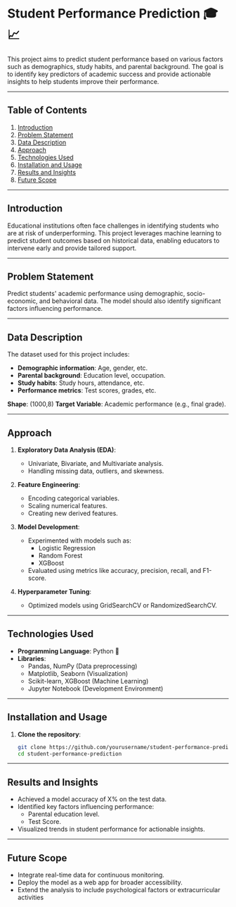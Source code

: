# Student Performance Prediction 🎓📈

This project aims to predict student performance based on various factors such as demographics, study habits, and parental background. The goal is to identify key predictors of academic success and provide actionable insights to help students improve their performance.

---

## Table of Contents
1. [Introduction](#introduction)
2. [Problem Statement](#problem-statement)
3. [Data Description](#data-description)
4. [Approach](#approach)
5. [Technologies Used](#technologies-used)
6. [Installation and Usage](#installation-and-usage)
7. [Results and Insights](#results-and-insights)
8. [Future Scope](#future-scope)

---

## Introduction
Educational institutions often face challenges in identifying students who are at risk of underperforming. This project leverages machine learning to predict student outcomes based on historical data, enabling educators to intervene early and provide tailored support.

---

## Problem Statement
Predict students' academic performance using demographic, socio-economic, and behavioral data. The model should also identify significant factors influencing performance.

---

## Data Description
The dataset used for this project includes:
- **Demographic information**: Age, gender, etc.
- **Parental background**: Education level, occupation.
- **Study habits**: Study hours, attendance, etc.
- **Performance metrics**: Test scores, grades, etc.

**Shape**: (1000,8) 
**Target Variable**: Academic performance (e.g., final grade).

---

## Approach
1. **Exploratory Data Analysis (EDA)**:
   - Univariate, Bivariate, and Multivariate analysis.
   - Handling missing data, outliers, and skewness.

2. **Feature Engineering**:
   - Encoding categorical variables.
   - Scaling numerical features.
   - Creating new derived features.

3. **Model Development**:
   - Experimented with models such as:
     - Logistic Regression
     - Random Forest
     - XGBoost
   - Evaluated using metrics like accuracy, precision, recall, and F1-score.

4. **Hyperparameter Tuning**:
   - Optimized models using GridSearchCV or RandomizedSearchCV.

---

## Technologies Used
- **Programming Language**: Python 🐍
- **Libraries**:
  - Pandas, NumPy (Data preprocessing)
  - Matplotlib, Seaborn (Visualization)
  - Scikit-learn, XGBoost (Machine Learning)
  - Jupyter Notebook (Development Environment)

---

## Installation and Usage
1. **Clone the repository**:
   ```bash
   git clone https://github.com/yourusername/student-performance-prediction.git
   cd student-performance-prediction

---

## Results and Insights
- Achieved a model accuracy of X% on the test data.
- Identified key factors influencing performance:
  - Parental education level.
  - Test Score.
- Visualized trends in student performance for actionable insights.

---

## Future Scope
- Integrate real-time data for continuous monitoring.
- Deploy the model as a web app for broader accessibility.
- Extend the analysis to include psychological factors or extracurricular activities
